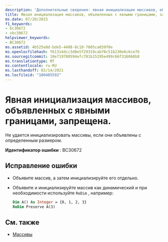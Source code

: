 ```yaml
---
description: 'Дополнительные сведения: явная инициализация массивов, объявленных с явными границами, запрещена'
title: Явная инициализация массивов, объявленных с явными границами, запрещена.
ms.date: 07/20/2015
f1_keywords:
- bc30672
- vbc30672
helpviewer_keywords:
- BC30672
ms.assetid: 4b525e8d-bde5-4408-8c10-7605ca039f0e
ms.openlocfilehash: f61314dcc3d8e5f29319cab70c51b230e6c6ce76
ms.sourcegitcommit: 10e719780594efc781b15295e499c66f316068b8
ms.translationtype: MT
ms.contentlocale: ru-RU
ms.lasthandoff: 02/14/2021
ms.locfileid: "100485592"
---
```

# <a name="explicit-initialization-is-not-permitted-for-arrays-declared-with-explicit-bounds"></a>Явная инициализация массивов, объявленных с явными границами, запрещена.

Не удается инициализировать массивы, если они объявлены с определенным размером.

**Идентификатор ошибки** : BC30672

## <a name="to-correct-this-error"></a>Исправление ошибки

- Объявите массив, а затем инициализируйте его отдельно.

- Объявите и инициализируйте массив как динамический и при необходимости используйте `ReDim` , например:

  ```vb
  Dim A() As Integer = {0, 1, 2, 3}
  ReDim Preserve A(3)
  ```

## <a name="see-also"></a>См. также

- [Массивы](../programming-guide/language-features/arrays/index.md)

